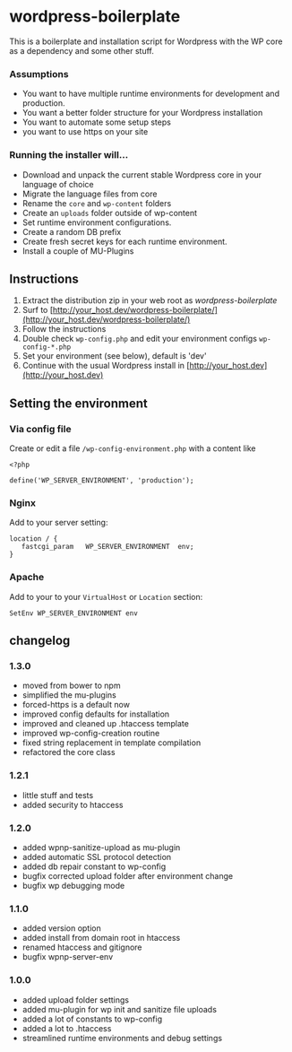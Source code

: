 # wordpress-boilerplate

This is a boilerplate and installation script for Wordpress with the WP core as a dependency and some other stuff. 


### Assumptions
- You want to have multiple runtime environments for development and production.
- You want a better folder structure for your Wordpress installation
- You want to automate some setup steps
- you want to use https on your site


### Running the installer will…
- Download and unpack the current stable Wordpress core in your language of choice
- Migrate the language files from core
- Rename the `core` and `wp-content` folders
- Create an `uploads` folder outside of wp-content
- Set runtime environment configurations.
- Create a random DB prefix
- Create fresh secret keys for each runtime environment.
- Install a couple of MU-Plugins


## Instructions
1. Extract the distribution zip in your web root as *wordpress-boilerplate*
2. Surf to [http://your_host.dev/wordpress-boilerplate/](http://your_host.dev/wordpress-boilerplate/)
3. Follow the instructions
5. Double check `wp-config.php` and edit your environment configs `wp-config-*.php`
6. Set your environment (see below), default is 'dev'
6. Continue with the usual Wordpress install in [http://your_host.dev](http://your_host.dev)

## Setting the environment

### Via config file
Create or edit a file `/wp-config-environment.php` with a content like
```
<?php

define('WP_SERVER_ENVIRONMENT', 'production');
```

### Nginx
Add to your server setting:
```
location / {
   fastcgi_param   WP_SERVER_ENVIRONMENT  env;
}
```

### Apache
Add to your to your `VirtualHost` or `Location` section:
``` 
SetEnv WP_SERVER_ENVIRONMENT env
```

## changelog

### 1.3.0
- moved from bower to npm
- simplified the mu-plugins
- forced-https is a default now
- improved config defaults for installation
- improved and cleaned up .htaccess template
- improved wp-config-creation routine
- fixed string replacement in template compilation
- refactored the core class

### 1.2.1
- little stuff and tests
- added security to htaccess

### 1.2.0
- added wpnp-sanitize-upload as mu-plugin
- added automatic SSL protocol detection
- added db repair constant to wp-config
- bugfix corrected upload folder after environment change
- bugfix wp debugging mode

### 1.1.0
- added version option
- added install from domain root in htaccess
- renamed htaccess and gitignore
- bugfix wpnp-server-env

### 1.0.0
- added upload folder settings
- added mu-plugin for wp init and sanitize file uploads
- added a lot of constants to wp-config
- added a lot to .htaccess
- streamlined runtime environments and debug settings